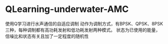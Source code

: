 # QLearning-underwater-AMC
使用Q学习进行水声通信的自适应调制
动作为调制方式，有BPSK、QPSK、8PSK三种，每种调制都有高功耗发射和低功耗发射两种模式。
状态为已使用的能量，信噪比和状态有关且加了一定程度的随机性
